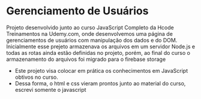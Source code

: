 # Gerenciamento de Usuários

<p>
  Projeto desenvolvido junto ao curso JavaScript Completo da Hcode Treinamentos na Udemy.com, onde desenvolvemos uma página de gerenciamentos de usuários com manipulação dos dados e do DOM.
  Inicialmente esse prejeto armazenava os arquivos em um servidor Node.js e todas as rotas ainda estão definidas no projeto, porém, ao final do curso o armazenamento do arquivos foi migrado para o firebase storage
</p>

- Este projeto visa colocar em prática os conhecimentos em JavaScript obtivos no curso.
- Dessa forma, o html e css vieram prontos junto ao material do curso, escrevi somente o javascript
